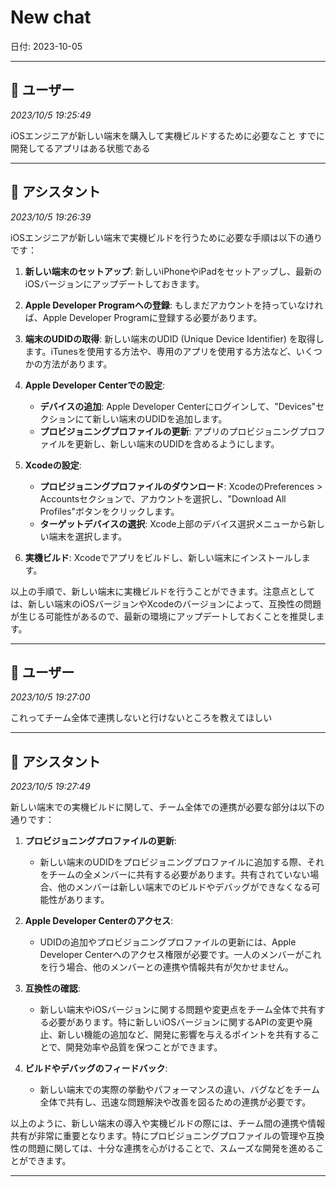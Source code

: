 # New chat

日付: 2023-10-05

---

## 👤 ユーザー
*2023/10/5 19:25:49*

iOSエンジニアが新しい端末を購入して実機ビルドするために必要なこと
すでに開発してるアプリはある状態である

---

## 🤖 アシスタント
*2023/10/5 19:26:39*

iOSエンジニアが新しい端末で実機ビルドを行うために必要な手順は以下の通りです：

1. **新しい端末のセットアップ**: 新しいiPhoneやiPadをセットアップし、最新のiOSバージョンにアップデートしておきます。

2. **Apple Developer Programへの登録**: もしまだアカウントを持っていなければ、Apple Developer Programに登録する必要があります。

3. **端末のUDIDの取得**: 新しい端末のUDID (Unique Device Identifier) を取得します。iTunesを使用する方法や、専用のアプリを使用する方法など、いくつかの方法があります。

4. **Apple Developer Centerでの設定**:
   - **デバイスの追加**: Apple Developer Centerにログインして、"Devices"セクションにて新しい端末のUDIDを追加します。
   - **プロビジョニングプロファイルの更新**: アプリのプロビジョニングプロファイルを更新し、新しい端末のUDIDを含めるようにします。

5. **Xcodeの設定**: 
   - **プロビジョニングプロファイルのダウンロード**: XcodeのPreferences &gt; Accountsセクションで、アカウントを選択し、"Download All Profiles"ボタンをクリックします。
   - **ターゲットデバイスの選択**: Xcode上部のデバイス選択メニューから新しい端末を選択します。

6. **実機ビルド**: Xcodeでアプリをビルドし、新しい端末にインストールします。

以上の手順で、新しい端末に実機ビルドを行うことができます。注意点としては、新しい端末のiOSバージョンやXcodeのバージョンによって、互換性の問題が生じる可能性があるので、最新の環境にアップデートしておくことを推奨します。

---

## 👤 ユーザー
*2023/10/5 19:27:00*

これってチーム全体で連携しないと行けないところを教えてほしい

---

## 🤖 アシスタント
*2023/10/5 19:27:49*

新しい端末での実機ビルドに関して、チーム全体での連携が必要な部分は以下の通りです：

1. **プロビジョニングプロファイルの更新**:
   - 新しい端末のUDIDをプロビジョニングプロファイルに追加する際、それをチームの全メンバーに共有する必要があります。共有されていない場合、他のメンバーは新しい端末でのビルドやデバッグができなくなる可能性があります。

2. **Apple Developer Centerのアクセス**:
   - UDIDの追加やプロビジョニングプロファイルの更新には、Apple Developer Centerへのアクセス権限が必要です。一人のメンバーがこれを行う場合、他のメンバーとの連携や情報共有が欠かせません。

3. **互換性の確認**:
   - 新しい端末やiOSバージョンに関する問題や変更点をチーム全体で共有する必要があります。特に新しいiOSバージョンに関するAPIの変更や廃止、新しい機能の追加など、開発に影響を与えるポイントを共有することで、開発効率や品質を保つことができます。

4. **ビルドやデバッグのフィードバック**:
   - 新しい端末での実際の挙動やパフォーマンスの違い、バグなどをチーム全体で共有し、迅速な問題解決や改善を図るための連携が必要です。

以上のように、新しい端末の導入や実機ビルドの際には、チーム間の連携や情報共有が非常に重要となります。特にプロビジョニングプロファイルの管理や互換性の問題に関しては、十分な連携を心がけることで、スムーズな開発を進めることができます。

---
